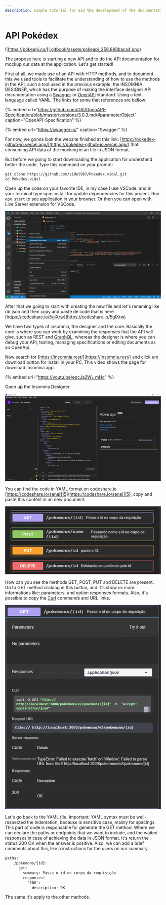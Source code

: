 ```yaml
---
description: Simple tutorial for aid the development of the documentation API Pokedéx
---
```


# API Pokédex

![https://pokeapi.co/](.gitbook/assets/pokeapi_256.888baca4.png)

The propose here is starting a new API and to do the API documentation for mockup our data at the application. Let's get started!

First of all, we made use of an API with HTTP methods, and to document this we used tools to facilitate the understanding of how to use the methods in the API, such a tool used in the previous example, the INSOMNIA DESIGNER, which has the purpose of making the interface designer API documentation using a [Swagger](https://github.com/swagger-api/swagger-ui) or [OpenAPI](https://github.com/OAI/OpenAPI-Specification) standard. Using a text language called YAML. The links for some that references are bellow:

{% embed url="https://github.com/OAI/OpenAPI-Specification/blob/master/versions/3.0.3.md\#parameterObject" caption="OpenAPI-Specification" %}

{% embed url="https://swagger.io/" caption="Swagger" %}

For now, we gonna look the website finished at this link: [https://pokedex-github-io.vercel.app/](https://pokedex-github-io.vercel.app/) that consuming API data of the mocking in an file in JSON format. 

But before we going to start downloading the application for understand better the code. Type this command on your prompt:

```text
git clone https://github.com/vidal987/Pokedex.vidal.git
cd Pokedex.vidal
```

Open up the code on your favorite IDE, in my case I use VSCode, and in your terminal type npm install for update dependencies for this project. Run `npm start` to see application in your browser. Or then you can open with Live Server extension for VSCode.

![](.gitbook/assets/image%20%281%29.png)

After that we going to start with creating the new file and let's renaming like db.json and then copy and paste de code that is here [https://codeshare.io/5glXrw](https://codeshare.io/5glXrw)

We have two types of insomnia, the designer and the core. Basically the core is where you can work by examining the responses that the API will give, such as REST and [GraphQL](https://graphql.org/), whereas the designer is where you can debug your API, testing, managing specifications or editing documents as an OpenApi.

Now search for [https://insomnia.rest/](https://insomnia.rest/) and click em download button for install in your PC. This video shows the page for download insomnia app.

{% embed url="https://youtu.be/egcJa2W\_mHc" %}

Open up the Insomnia Designer.

![](.gitbook/assets/microsoftteams-image.png)

You can find the code in YAML format on codeshare.io [https://codeshare.io/senai115](https://codeshare.io/senai115), copy and paste this content in an new document.

![CRUD - CREATE, READ, UPDATE and DELETE methods](.gitbook/assets/microsoftteams-image-1-.png)

How can you see the methods GET, POST, PUT and DELETE are present. Go to GET method clicking in this button, and it's show us more informations like: parameters, and option responses formats. Also, it's possible to copy the [Curl](https://curl.haxx.se/) commands and URL links.

![](.gitbook/assets/image%20%282%29.png)

Let's go back to the YAML file. Important: YAML syntax must be well-respected the indentation, because is sensitive case, mainly for spacings. This part of code is responsable for generate the GET method. Where we can declare the paths or endpoints that we want to include, and the waited responses in case of achieving the data in JSON format. It's return the status 200 OK when the answer is positive. Also, we can add a brief comments about this, like a instructions for the users on our summary.

```text
paths:
    /pokemons/{id}: 
      get:
        summary: Passe o id no corpo da requisição
        responses:
          '200':
            description: OK
```

The same it's apply to the other methods.

